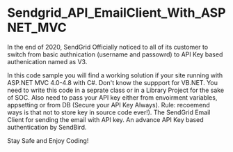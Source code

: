 # Sendgrid_API_EmailClient_With_ASPNET_MVC
In the end of 2020, SendGrid Officially noticed to all of its customer to switch from basic authnication (username and passowrd) to 
API Key based authenication named as V3. 

In this code sample you will find a working solution if your site running with ASP.NET MVC 4.0-4.8 with C#. Don't know the suppport for VB.NET.
You need to write this code in a seprate class or in a Library Project for the sake of SOC. 
Also need to pass your API key either from envoirment variables, appsetting or from DB (Secure your API Key Always).
Rule: recoemend ways is that not to store key in source code ever!).
The SendGrid Email Client for sending the email with API key. An advance API Key based authentication by SendBird.

Stay Safe and Enjoy Coding!
